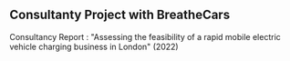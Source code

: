 ## Consultanty Project with BreatheCars
Consultancy Report : "Assessing the feasibility of a rapid mobile electric vehicle charging business in London" (2022)
